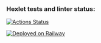 ### Hexlet tests and linter status:
[![Actions Status](https://github.com/rezajkee/python-project-52/workflows/hexlet-check/badge.svg)](https://github.com/rezajkee/python-project-52/actions)

[![Deployed on Railway](https://railway.app/button.svg)](https://web-production-b525.up.railway.app/)